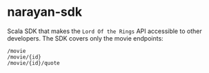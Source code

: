 # narayan-sdk
Scala SDK that makes the `Lord Of the Rings` API accessible to other developers. The SDK covers only the movie endpoints:  
```
/movie
/movie/{id}
/movie/{id}/quote
```
